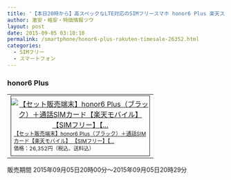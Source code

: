 ```yaml
---
title: '【本日20時から】高スペックなLTE対応のSIMフリースマホ honor6 Plus 楽天スーパーSALE半額特価26,352円！送料無料！'
author: 激安・格安・特価情報ツウ
layout: post
date: 2015-09-05 03:10:10
permalink: /smartphone/honor6-plus-rakuten-timesale-26352.html
categories:
  - SIMフリー
  - スマートフォン
---
```

### honor6 Plus

<div class="img-bg2 img_L">
  <table border="0" cellpadding="0" cellspacing="0"><tr><td valign="top"><div style="border:1px solid;margin:0px;padding:6px 0px;width:320px;text-align:center;float:left"><a href="//hb.afl.rakuten.co.jp/hgc/144ce85d.4734cfb5.144ce85e.55a381ab/?pc=http%3a%2f%2fitem.rakuten.co.jp%2frakutenmobile%2fhonor6plus_blackss%2f%3fscid%3daf_link_tbl&amp;m=http%3a%2f%2fm.rakuten.co.jp%2frakutenmobile%2fi%2f10000046%2f" target="_blank"><img src="//hbb.afl.rakuten.co.jp/hgb/?pc=http%3a%2f%2fthumbnail.image.rakuten.co.jp%2f%400_mall%2frakutenmobile%2fcabinet%2fitem%2fhonor6plus%2fmain_03.jpg%3f_ex%3d300x300&amp;m=http%3a%2f%2fthumbnail.image.rakuten.co.jp%2f%400_mall%2frakutenmobile%2fcabinet%2fitem%2fhonor6plus%2fmain_03.jpg%3f_ex%3d80x80" alt="【セット販売端末】honor6 Plus（ブラック）＋通話SIMカード【楽天モバイル】 【SIMフリー】【..." border="0" style="margin:0px;padding:0px"></a><p style="font-size:12px;line-height:1.4em;text-align:left;margin:0px;padding:2px 6px"><a href="//hb.afl.rakuten.co.jp/hgc/144ce85d.4734cfb5.144ce85e.55a381ab/?pc=http%3a%2f%2fitem.rakuten.co.jp%2frakutenmobile%2fhonor6plus_blackss%2f%3fscid%3daf_link_tbl&amp;m=http%3a%2f%2fm.rakuten.co.jp%2frakutenmobile%2fi%2f10000046%2f" target="_blank">【セット販売端末】honor6 Plus（ブラック）＋通話SIMカード【楽天モバイル】 【SIMフリー】【...</a><br><span style="">価格：26,352円（税込、送料込）</span><br></p></div></td></tr></table>
  販売期間  2015年09月05日20時00分～2015年09月05日20時29分
</div>